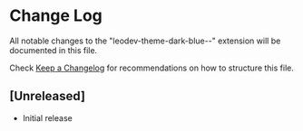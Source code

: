 # Change Log

All notable changes to the "leodev-theme-dark-blue--" extension will be documented in this file.

Check [Keep a Changelog](http://keepachangelog.com/) for recommendations on how to structure this file.

## [Unreleased]

- Initial release
